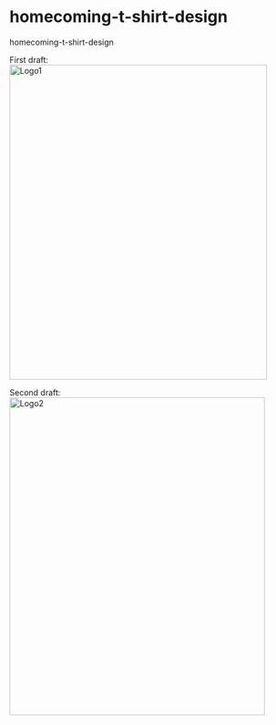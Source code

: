 # homecoming-t-shirt-design
homecoming-t-shirt-design

First draft:
<img width="452" height="552" alt="Logo1" src="https://github.com/user-attachments/assets/97c0721a-6672-4417-88b5-f74064a21318" />

Second draft:
<img width="448" height="557" alt="Logo2" src="https://github.com/user-attachments/assets/385438d0-25de-4da1-aeb4-b92119b228ed" />
